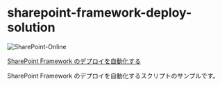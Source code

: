 # sharepoint-framework-deploy-solution

![SharePoint-Online](https://img.shields.io/badge/SharePoint-Online-blue.svg)

[SharePoint Framework のデプロイを自動化する](https://zenn.dev/karamem0/articles/2018_08_09_190000)

SharePoint Framework のデプロイを自動化するスクリプトのサンプルです。
